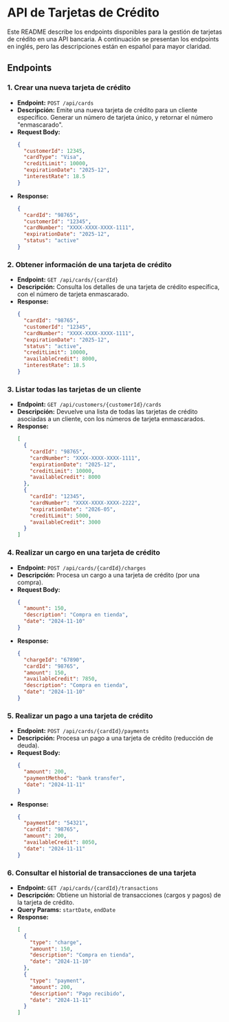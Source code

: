 # API de Tarjetas de Crédito

Este README describe los endpoints disponibles para la gestión de tarjetas de crédito en una API bancaria. A continuación se presentan los endpoints en inglés, pero las descripciones están en español para mayor claridad.

## Endpoints

### 1. **Crear una nueva tarjeta de crédito**
   - **Endpoint:** `POST /api/cards`
   - **Descripción:** Emite una nueva tarjeta de crédito para un cliente específico. Generar un número de tarjeta único, y retornar el número "enmascarado".
   - **Request Body:**
     ```json
     {
       "customerId": 12345,
       "cardType": "Visa",
       "creditLimit": 10000,
       "expirationDate": "2025-12",
       "interestRate": 18.5
     }
     ```
   - **Response:**
     ```json
     {
       "cardId": "98765",
       "customerId": "12345",
       "cardNumber": "XXXX-XXXX-XXXX-1111",
       "expirationDate": "2025-12",
       "status": "active"
     }
     ```

### 2. **Obtener información de una tarjeta de crédito**
   - **Endpoint:** `GET /api/cards/{cardId}`
   - **Descripción:** Consulta los detalles de una tarjeta de crédito específica, con el número de tarjeta enmascarado.
   - **Response:**
     ```json
     {
       "cardId": "98765",
       "customerId": "12345",
       "cardNumber": "XXXX-XXXX-XXXX-1111",
       "expirationDate": "2025-12",
       "status": "active",
       "creditLimit": 10000,
       "availableCredit": 8000,
       "interestRate": 18.5
     }
     ```

### 3. **Listar todas las tarjetas de un cliente**
   - **Endpoint:** `GET /api/customers/{customerId}/cards`
   - **Descripción:** Devuelve una lista de todas las tarjetas de crédito asociadas a un cliente, con los números de tarjeta enmascarados.
   - **Response:**
     ```json
     [
       {
         "cardId": "98765",
         "cardNumber": "XXXX-XXXX-XXXX-1111",
         "expirationDate": "2025-12",
         "creditLimit": 10000,
         "availableCredit": 8000
       },
       {
         "cardId": "12345",
         "cardNumber": "XXXX-XXXX-XXXX-2222",
         "expirationDate": "2026-05",
         "creditLimit": 5000,
         "availableCredit": 3000
       }
     ]
     ```

### 4. **Realizar un cargo en una tarjeta de crédito**
   - **Endpoint:** `POST /api/cards/{cardId}/charges`
   - **Descripción:** Procesa un cargo a una tarjeta de crédito (por una compra).
   - **Request Body:**
     ```json
     {
       "amount": 150,
       "description": "Compra en tienda",
       "date": "2024-11-10"
     }
     ```
   - **Response:**
     ```json
     {
       "chargeId": "67890",
       "cardId": "98765",
       "amount": 150,
       "availableCredit": 7850,
       "description": "Compra en tienda",
       "date": "2024-11-10"
     }
     ```

### 5. **Realizar un pago a una tarjeta de crédito**
   - **Endpoint:** `POST /api/cards/{cardId}/payments`
   - **Descripción:** Procesa un pago a una tarjeta de crédito (reducción de deuda).
   - **Request Body:**
     ```json
     {
       "amount": 200,
       "paymentMethod": "bank transfer",
       "date": "2024-11-11"
     }
     ```
   - **Response:**
     ```json
     {
       "paymentId": "54321",
       "cardId": "98765",
       "amount": 200,
       "availableCredit": 8050,
       "date": "2024-11-11"
     }
     ```

### 6. **Consultar el historial de transacciones de una tarjeta**
   - **Endpoint:** `GET /api/cards/{cardId}/transactions`
   - **Descripción:** Obtiene un historial de transacciones (cargos y pagos) de la tarjeta de crédito.
   - **Query Params:** `startDate`, `endDate`
   - **Response:**
     ```json
     [
       {
         "type": "charge",
         "amount": 150,
         "description": "Compra en tienda",
         "date": "2024-11-10"
       },
       {
         "type": "payment",
         "amount": 200,
         "description": "Pago recibido",
         "date": "2024-11-11"
       }
     ]
     ```
